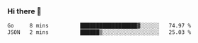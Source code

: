 ### Hi there 👋

<!--START_SECTION:waka-->

```txt
Go     8 mins          ██████████████████▓░░░░░░   74.97 %
JSON   2 mins          ██████▒░░░░░░░░░░░░░░░░░░   25.03 %
```

<!--END_SECTION:waka-->

<!--
**jerry-shao/jerry-shao** is a ✨ _special_ ✨ repository because its `README.md` (this file) appears on your GitHub profile.

Here are some ideas to get you started:

- 🔭 I’m currently working on ...
- 🌱 I’m currently learning ...
- 👯 I’m looking to collaborate on ...
- 🤔 I’m looking for help with ...
- 💬 Ask me about ...
- 📫 How to reach me: ...
- 😄 Pronouns: ...
- ⚡ Fun fact: ...
-->
